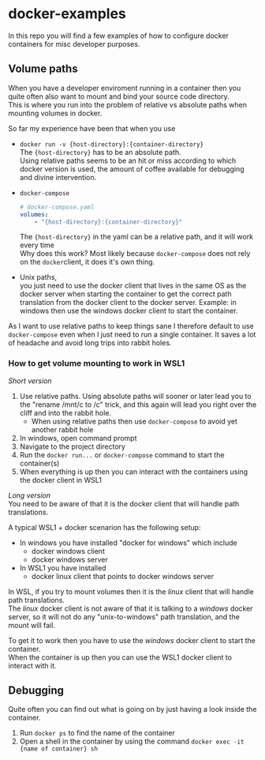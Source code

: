 # docker-examples

In this repo you will find a few examples of how to configure docker containers for misc developer purposes.  


## Volume paths

When you have a developer enviroment running in a container then you quite often also want to mount and bind your source code directory.  
This is where you run into the problem of relative vs absolute paths when mounting volumes in docker.

So far my experience have been that when you use

- `docker run -v {host-directory}:{container-directory}`  
  The `{host-directory}` has to be an absolute path.  
  Using relative paths seems to be an hit or miss according to which docker version is used, the amount of coffee available for debugging and divine intervention.  

- `docker-compose`  
  ```yaml
  # docker-compose.yaml
  volumes:
      - "{host-directory}:{container-directory}"
  ```
  The `{host-directory}` in the yaml can be a relative path, and it will work every time  
  Why does this work? Most likely because `docker-compose` does not rely on the `docker`client, it does it's own thing.

- Unix paths,  
  you just need to use the docker client that lives in the same OS as the docker server when starting the container to get the correct path translation from the docker client to the docker server.
Example: in windows then use the windows docker client to start the container.

As I want to use relative paths to keep things sane I therefore default to use `docker-compose` even when I just need to run a single container. It saves a lot of headache and avoid long trips into rabbit holes.


### How to get volume mounting to work in WSL1

_Short version_  
1. Use relative paths.
   Using absolute paths will sooner or later lead you to the "rename /mnt/c to /c" trick, and this again will lead you right over the cliff and into the rabbit hole.  
   - When using relative paths then use `docker-compose` to avoid yet another rabbit hole
1. In windows, open command prompt
1. Navigate to the project directory
1. Run the `docker run...` or `docker-compose` command to start the container(s)
1. When everything is up then you can interact with the containers using the docker client in WSL1

_Long version_  
You need to be aware of that it is the docker client that will handle path translations.  

A typical WSL1 + docker scenarion has the following setup:
- In windows you have installed "docker for windows" which include
  - docker windows client
  - docker windows server
- In WSL1 you have installed
  - docker linux client that points to docker windows server

In WSL, if you try to mount volumes then it is the _linux_ client that will handle path translations.  
The _linux_ docker client is not aware of that it is talking to a _windows_ docker server, so it will not do any "unix-to-windows" path translation, and the mount will fail.  

To get it to work then you have to use the _windows_ docker client to start the container.  
When the container is up then you can use the WSL1 docker client to interact with it.


## Debugging

Quite often you can find out what is going on by just having a look inside the container.  
1. Run `docker ps` to find the name of the container
1. Open a shell in the container by using the command `docker exec -it {name of container} sh`



